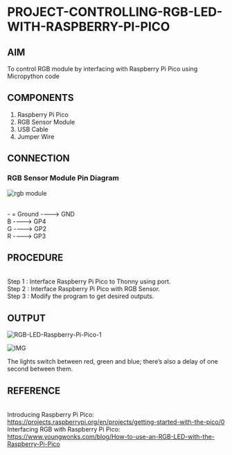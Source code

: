 # PROJECT-CONTROLLING-RGB-LED-WITH-RASPBERRY-PI-PICO


## AIM
To control RGB module by interfacing with Raspberry Pi Pico using Micropython code


## COMPONENTS
1) Raspberry Pi Pico
2) RGB Sensor Module
3) USB Cable
4) Jumper Wire


## CONNECTION
### RGB Sensor Module Pin Diagram
 
![rgb module](https://github.com/user-attachments/assets/988f7ff3-d6c2-437d-990f-909ec38254dd)

<br> - = Ground ----> GND
<br> B ----> GP4
<br> G ----> GP2
<br> R ----> GP3


## PROCEDURE
<br> Step 1 : Interface Raspberry Pi Pico to Thonny using port.
<br> Step 2 : Interface Raspberry Pi Pico with RGB Sensor.
<br> Step 3 : Modify the program to get desired outputs.


## OUTPUT

 ![RGB-LED-Raspberry-Pi-Pico-1](https://github.com/user-attachments/assets/87ac053d-c829-4937-8207-0531e71e6d2e)

 ![IMG](https://github.com/user-attachments/assets/78ba9644-7d04-4db9-b6a3-42f7535718f1)


The lights switch between red, green and blue; there’s also a delay of one second between them.


## REFERENCE

<br> Introducing Raspberry Pi Pico: https://projects.raspberrypi.org/en/projects/getting-started-with-the-pico/0
<br> Interfacing RGB with  Raspberry Pi Pico: https://www.youngwonks.com/blog/How-to-use-an-RGB-LED-with-the-Raspberry-Pi-Pico
